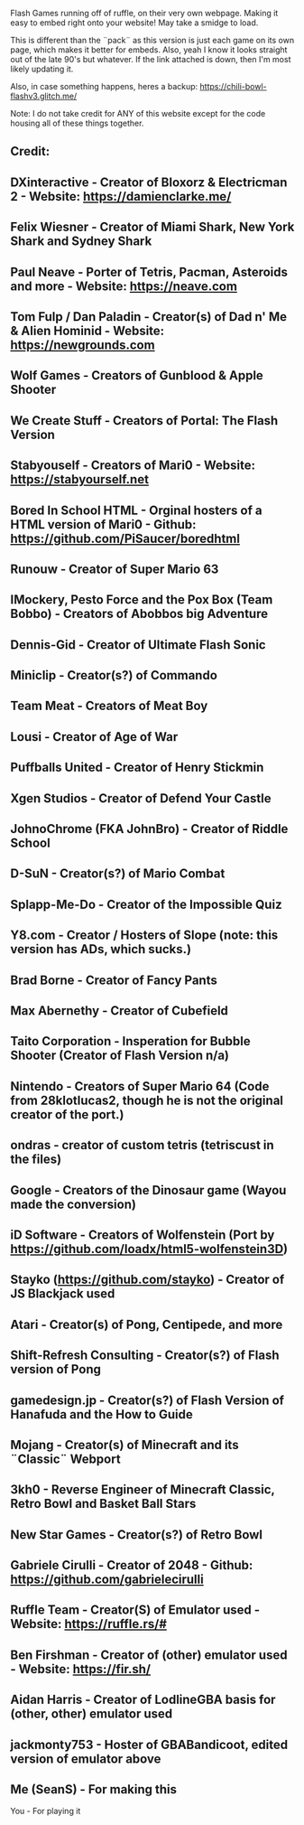 Flash Games running off of ruffle, on their very own webpage. Making it easy to embed right onto your website! May take a smidge to load. 

This is different than the ¨pack¨ as this version is just each game on its own page, which makes it better for embeds.  Also, yeah I know it looks straight out of the late 90's but whatever. If the link attached is down, then I'm most likely updating it. 

Also, in case something happens, heres a backup:
https://chili-bowl-flashv3.glitch.me/

Note: I do not take credit for ANY of this website except for the code housing all of these things together. 

Credit:
-
DXinteractive - Creator of Bloxorz & Electricman 2  - Website: https://damienclarke.me/
-
Felix Wiesner - Creator of Miami Shark, New York Shark and Sydney Shark
-
Paul Neave - Porter of Tetris, Pacman, Asteroids and more - Website: https://neave.com
-
Tom Fulp / Dan Paladin - Creator(s) of Dad n' Me & Alien Hominid - Website: https://newgrounds.com
- 
Wolf Games - Creators of Gunblood & Apple Shooter
-
We Create Stuff - Creators of Portal: The Flash Version
-
Stabyouself - Creators of Mari0 - Website: https://stabyourself.net
-
Bored In School HTML - Orginal hosters of a HTML version of Mari0 - Github: https://github.com/PiSaucer/boredhtml
-
Runouw - Creator of Super Mario 63
-
IMockery, Pesto Force and the Pox Box (Team Bobbo) - Creators of Abobbos big Adventure
-
Dennis-Gid - Creator of Ultimate Flash Sonic
-
Miniclip - Creator(s?) of Commando
-
Team Meat - Creators of Meat Boy
-
Lousi - Creator of Age of War
-
Puffballs United - Creator of Henry Stickmin
-
Xgen Studios - Creator of Defend Your Castle
-
JohnoChrome (FKA JohnBro) - Creator of Riddle School
-
D-SuN - Creator(s?) of Mario Combat
-
Splapp-Me-Do - Creator of the Impossible Quiz
-
Y8.com - Creator / Hosters of Slope (note: this version has ADs, which sucks.) 
-
Brad Borne - Creator of Fancy Pants
-
Max Abernethy - Creator of Cubefield
-
Taito Corporation - Insperation for Bubble Shooter (Creator of Flash Version n/a)
-
Nintendo - Creators of Super Mario 64 (Code from 28klotlucas2, though he is not the original creator of the port.)
-
ondras - creator of custom tetris (tetriscust in the files)
-
Google - Creators of the Dinosaur game (Wayou made the conversion)
-
iD Software - Creators of Wolfenstein (Port by https://github.com/loadx/html5-wolfenstein3D) 
-
Stayko (https://github.com/stayko) - Creator of JS Blackjack used
-
Atari - Creator(s) of Pong, Centipede, and more
-
Shift-Refresh Consulting - Creator(s?) of Flash version of Pong
-
gamedesign.jp - Creator(s?) of Flash Version of Hanafuda and the How to Guide 
-
Mojang - Creator(s) of Minecraft and its ¨Classic¨ Webport
-
3kh0 - Reverse Engineer of Minecraft Classic, Retro Bowl and Basket Ball Stars
-
New Star Games - Creator(s?) of Retro Bowl
-
Gabriele Cirulli - Creator of 2048 - Github: https://github.com/gabrielecirulli
-
Ruffle Team - Creator(S) of Emulator used - Website: https://ruffle.rs/#
-
Ben Firshman - Creator of (other) emulator used - Website: https://fir.sh/
-
Aidan Harris - Creator of LodlineGBA basis for (other, other) emulator used
-
jackmonty753 - Hoster of GBABandicoot, edited version of emulator above
-
Me (SeanS) - For making this
-
You - For playing it
